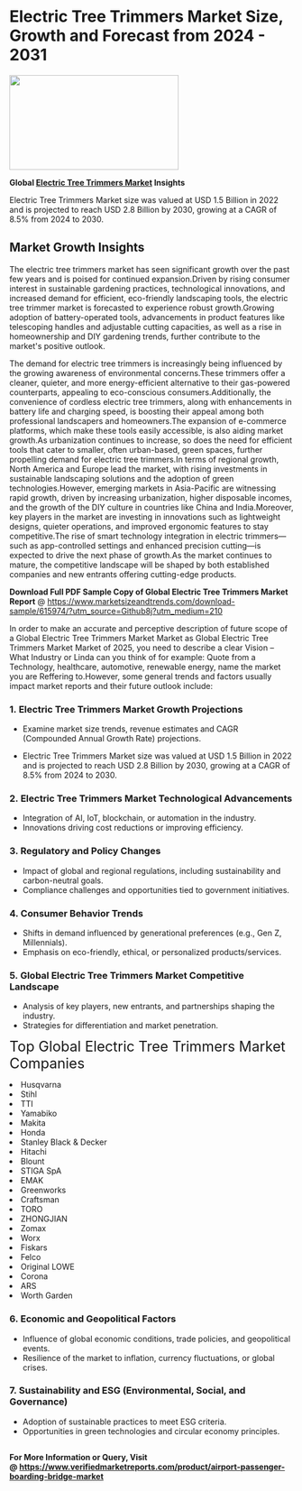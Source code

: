 <H1>Electric Tree Trimmers Market Size, Growth and Forecast from 2024 - 2031</H1><img class="aligncenter size-medium wp-image-584254" src="https://thirdeyenews.in/wp-content/uploads/2024/09/Global-Market-Research-300x168.jpeg" alt="" width="300" height="168" /><p><strong>Global&nbsp;<a href="https://www.marketsizeandtrends.com/download-sample/615974/?utm_source=Github8j?utm_medium=210">Electric Tree Trimmers Market</a> Insights</strong></p><p>Electric Tree Trimmers Market size was valued at USD 1.5 Billion in 2022 and is projected to reach USD 2.8 Billion by 2030, growing at a CAGR of 8.5% from 2024 to 2030.</p><p><h2>Market Growth Insights</h2> <p>The electric tree trimmers market has seen significant growth over the past few years and is poised for continued expansion.Driven by rising consumer interest in sustainable gardening practices, technological innovations, and increased demand for efficient, eco-friendly landscaping tools, the electric tree trimmer market is forecasted to experience robust growth.Growing adoption of battery-operated tools, advancements in product features like telescoping handles and adjustable cutting capacities, as well as a rise in homeownership and DIY gardening trends, further contribute to the market's positive outlook.</p> <p>The demand for electric tree trimmers is increasingly being influenced by the growing awareness of environmental concerns.These trimmers offer a cleaner, quieter, and more energy-efficient alternative to their gas-powered counterparts, appealing to eco-conscious consumers.Additionally, the convenience of cordless electric tree trimmers, along with enhancements in battery life and charging speed, is boosting their appeal among both professional landscapers and homeowners.The expansion of e-commerce platforms, which make these tools easily accessible, is also aiding market growth.As urbanization continues to increase, so does the need for efficient tools that cater to smaller, often urban-based, green spaces, further propelling demand for electric tree trimmers.In terms of regional growth, North America and Europe lead the market, with rising investments in sustainable landscaping solutions and the adoption of green technologies.However, emerging markets in Asia-Pacific are witnessing rapid growth, driven by increasing urbanization, higher disposable incomes, and the growth of the DIY culture in countries like China and India.Moreover, key players in the market are investing in innovations such as lightweight designs, quieter operations, and improved ergonomic features to stay competitive.The rise of smart technology integration in electric trimmers—such as app-controlled settings and enhanced precision cutting—is expected to drive the next phase of growth.As the market continues to mature, the competitive landscape will be shaped by both established companies and new entrants offering cutting-edge products.<p><span class=""><strong>Download Full PDF Sample Copy of Global Electric Tree Trimmers Market Report</strong> @ <a href="https://www.marketsizeandtrends.com/download-sample/615974/?utm_source=Github8j?utm_medium=210" target="_blank">https://www.marketsizeandtrends.com/download-sample/615974/?utm_source=Github8j?utm_medium=210</a></span></p><p>In order to make an accurate and perceptive description of future scope of a Global&nbsp;Electric Tree Trimmers Market Market as Global&nbsp;Electric Tree Trimmers Market Market of 2025, you need to describe a clear Vision &ndash; What Industry or Linda can you think of for example: Quote from a Technology, healthcare, automotive, renewable energy, name the market you are Reffering to.However, some general trends and factors usually impact market reports and their future outlook include:</p><h3>1.&nbsp;<strong>Electric Tree Trimmers Market Growth Projections</strong></h3><ul><li>Examine market size trends, revenue estimates and CAGR (Compounded Annual Growth Rate) projections.</li><li><p>Electric Tree Trimmers Market size was valued at USD 1.5 Billion in 2022 and is projected to reach USD 2.8 Billion by 2030, growing at a CAGR of 8.5% from 2024 to 2030.</p></li></ul><h3>2.&nbsp;<strong>Electric Tree Trimmers Market Technological Advancements</strong></h3><ul><li>Integration of AI, IoT, blockchain, or automation in the industry.</li><li>Innovations driving cost reductions or improving efficiency.</li></ul><h3>3.&nbsp;<strong>Regulatory and Policy Changes</strong></h3><ul><li>Impact of global and regional regulations, including sustainability and carbon-neutral goals.</li><li>Compliance challenges and opportunities tied to government initiatives.</li></ul><h3>4.&nbsp;<strong>Consumer Behavior Trends</strong></h3><ul><li>Shifts in demand influenced by generational preferences (e.g., Gen Z, Millennials).</li><li>Emphasis on eco-friendly, ethical, or personalized products/services.</li></ul><h3>5.&nbsp;<strong>Global Electric Tree Trimmers Market Competitive Landscape</strong></h3><ul><li>Analysis of key players, new entrants, and partnerships shaping the industry.</li><li>Strategies for differentiation and market penetration.</li></ul><p data-pm-slice="1 1 []"><span style="color: inherit; font-family: inherit; font-size: 25px;">Top Global Electric Tree Trimmers Market Companies</span></p><div class="" data-test-id=""><p><li>Husqvarna</li><li> Stihl</li><li> TTI</li><li> Yamabiko</li><li> Makita</li><li> Honda</li><li> Stanley Black & Decker</li><li> Hitachi</li><li> Blount</li><li> STIGA SpA</li><li> EMAK</li><li> Greenworks</li><li> Craftsman</li><li> TORO</li><li> ZHONGJIAN</li><li> Zomax</li><li> Worx</li><li> Fiskars</li><li> Felco</li><li> Original LOWE</li><li> Corona</li><li> ARS</li><li> Worth Garden</li></p></div><h3>6.&nbsp;<strong>Economic and Geopolitical Factors</strong></h3><ul><li>Influence of global economic conditions, trade policies, and geopolitical events.</li><li>Resilience of the market to inflation, currency fluctuations, or global crises.</li></ul><h3>7.&nbsp;<strong>Sustainability and ESG (Environmental, Social, and Governance)</strong></h3><ul><li>Adoption of sustainable practices to meet ESG criteria.</li><li>Opportunities in green technologies and circular economy principles.</li></ul><h2><strong style="font-size: 14px;">For More Information or Query, Visit @&nbsp;</strong><a style="background-color: #ffffff; font-size: 14px;" href="https://www.marketsizeandtrends.com/report/electric-tree-trimmers-market/" target="_blank">https://www.verifiedmarketreports.com/product/airport-passenger-boarding-bridge-market</a></h2>
